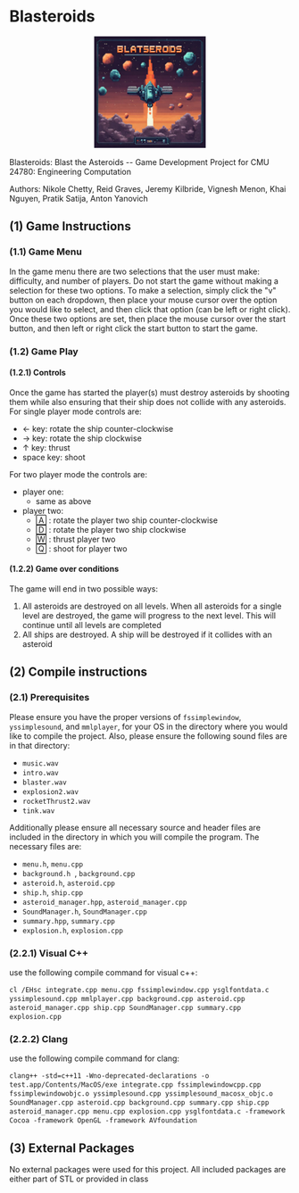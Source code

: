 # Blasteroids

<p align="center">
    <img src="documentation/poster.png" width="200" height="200">
</p>

Blasteroids: Blast the Asteroids -- Game Development Project for CMU 24780: Engineering Computation

Authors: Nikole Chetty, Reid Graves, Jeremy Kilbride, Vignesh Menon, Khai Nguyen, Pratik Satija, Anton Yanovich

## (1) Game Instructions

### (1.1) Game Menu
In the game menu there are two selections that the user must make: difficulty, and number of players. Do not start the game without making a selection for these two options. To make a selection, simply click the "v" button on each dropdown, then place your mouse cursor over the option you would like to select, and then click that option (can be left or right click). Once these two options are set, then place the mouse cursor over the start button, and then left or right click the start button to start the game.

### (1.2) Game Play

#### (1.2.1) Controls

Once the game has started the player(s) must destroy asteroids by shooting them while also ensuring that their ship does not collide with any asteroids. For single player mode controls are: 
* &larr; key: rotate the ship counter-clockwise 
* &rarr; key: rotate the ship clockwise
* &uarr; key: thrust
* space key: shoot

For two player mode the controls are:
* player one: 
    * same as above
* player two:
    * &#127280; : rotate the player two ship counter-clockwise
    * &#127283; : rotate the player two ship clockwise
    * &#127302; : thrust player two
    * &#127296; : shoot for player two

#### (1.2.2) Game over conditions

The game will end in two possible ways:
1. All asteroids are destroyed on all levels. When all asteroids for a single level are destroyed, the game will progress to the next level. This will continue until all levels are completed
2. All ships are destroyed. A ship will be destroyed if it collides with an asteroid

## (2) Compile instructions

### (2.1) Prerequisites
 Please ensure you have the proper versions of `fssimplewindow`, `yssimplesound`,  and `mmlplayer`, for your OS in the directory where you would like to compile the project. Also, please ensure the following sound files are in that directory:
 * `music.wav`
 * `intro.wav`
 * `blaster.wav`
 * `explosion2.wav`
 * `rocketThrust2.wav`
 * `tink.wav`

 Additionally please ensure all necessary source and header files are included in the directory in which you will compile the program. The necessary files are:
 * `menu.h`, `menu.cpp`
 * `background.h `, `background.cpp`
 * `asteroid.h`,  `asteroid.cpp`
 * `ship.h`, `ship.cpp`
 * `asteroid_manager.hpp`, `asteroid_manager.cpp`
 * `SoundManager.h`, `SoundManager.cpp`
 * `summary.hpp`, `summary.cpp`
 * `explosion.h`, `explosion.cpp`

### (2.2.1) Visual C++
use the following compile command for visual c++:

```
cl /EHsc integrate.cpp menu.cpp fssimplewindow.cpp ysglfontdata.c yssimplesound.cpp mmlplayer.cpp background.cpp asteroid.cpp asteroid_manager.cpp ship.cpp SoundManager.cpp summary.cpp explosion.cpp
```

### (2.2.2) Clang
use the following compile command for clang:

```
clang++ -std=c++11 -Wno-deprecated-declarations -o test.app/Contents/MacOS/exe integrate.cpp fssimplewindowcpp.cpp fssimplewindowobjc.o yssimplesound.cpp yssimplesound_macosx_objc.o SoundManager.cpp asteroid.cpp background.cpp summary.cpp ship.cpp asteroid_manager.cpp menu.cpp explosion.cpp ysglfontdata.c -framework Cocoa -framework OpenGL -framework AVfoundation
```


## (3) External Packages

No external packages were used for this project. All included packages are either part of STL or provided in class
